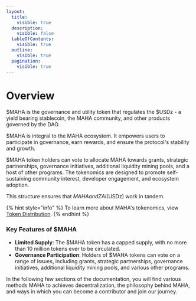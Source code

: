 ```yaml
---
layout:
  title:
    visible: true
  description:
    visible: false
  tableOfContents:
    visible: true
  outline:
    visible: true
  pagination:
    visible: true
---
```


# Overview

$MAHA is the governance and utility token that regulates the $USDz - a yield bearing stablecoin, the MAHA community, and other products governed by the DAO.

$MAHA is integral to the MAHA ecosystem. It empowers users to participate in governance, earn rewards, and ensure the protocol's stability and growth.

$MAHA token holders can vote to allocate MAHA towards grants, strategic partnerships, governance initiatives, additional liquidity mining pools, and a host of other programs. The tokenomics are designed to promote self-sustaining community interest, developer engagement, and ecosystem adoption.

This structure ensures that $MAHA and ZAI ($USDz) work in tandem.

{% hint style="info" %}
To learn more about MAHA's tokenomics, view [Token Distribution](token-distribution/).
{% endhint %}

### Key Features of $MAHA

* **Limited Supply**: The $MAHA token has a capped supply, with no more than 10 million tokens ever to be circulated.
* **Governance Participation**: Holders of $MAHA tokens can vote on a range of issues, including grants, strategic partnerships, governance initiatives, additional liquidity mining pools, and various other programs.

In the following few sections of the documentation, you will find various methods MAHA  to achieves decentralization, the philosophy behind MAHA, and ways in which you can become a contributor and join our journey.
